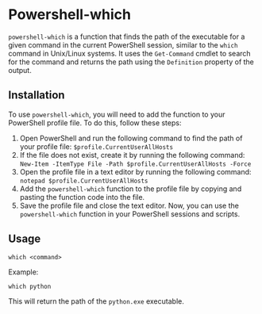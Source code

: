 # Powershell-which

`powershell-which` is a function that finds the path of the executable for a given command in the current PowerShell session, similar to the `which` command in Unix/Linux systems. It uses the `Get-Command` cmdlet to search for the command and returns the path using the `Definition` property of the output.

## Installation

To use `powershell-which`, you will need to add the function to your PowerShell profile file. To do this, follow these steps:

1. Open PowerShell and run the following command to find the path of your profile file:
   `$profile.CurrentUserAllHosts `
2. If the file does not exist, create it by running the following command:
   `New-Item -ItemType File -Path $profile.CurrentUserAllHosts -Force`
3. Open the profile file in a text editor by running the following command:
   `notepad $profile.CurrentUserAllHosts`
4. Add the `powershell-which` function to the profile file by copying and pasting the function code into the file.
5. Save the profile file and close the text editor.
   Now, you can use the `powershell-which` function in your PowerShell sessions and scripts.

## Usage

```
which <command>
```

Example:

```
which python
```

This will return the path of the `python.exe` executable.
